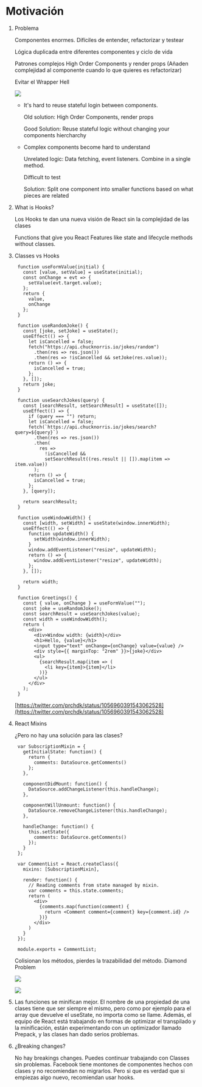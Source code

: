 # Motivación

1. Problema

    Componentes enormes. Difíciles de entender, refactorizar y testear

    Lógica duplicada entre diferentes componentes y ciclo de vida

    Patrones complejos High Order Components y render props (Añaden complejidad al componente cuando lo que quieres es refactorizar)

    Evitar el Wrapper Hell

    ![](images/wrapper-hell.png)

    - It's hard to reuse stateful login between components.

        Old solution: High Order Components, render props

        Good Solution: Reuse stateful logic without changing your components hiercharchy

    - Complex components become hard to understand

        Unrelated logic: Data fetching, event listeners. Combine in a single method. 

        Difficult to test

        Solution: Split one component into smaller functions based on what pieces are related

2. What is Hooks?

    Los Hooks te dan una nueva visión de React sin la complejidad de las clases

    Functions that give you React Features like state and lifecycle methods without classes.

3. Classes vs Hooks

        function useFormValue(initial) {
          const [value, setValue] = useState(initial);
          const onChange = evt => {
            setValue(evt.target.value);
          };
          return {
            value,
            onChange
          };
        }
        
        function useRandomJoke() {
          const [joke, setJoke] = useState();
          useEffect(() => {
            let isCancelled = false;
            fetch("https://api.chucknorris.io/jokes/random")
              .then(res => res.json())
              .then(res => !isCancelled && setJoke(res.value));
            return () => {
              isCancelled = true;
            };
          }, []);
          return joke;
        }
        
        function useSearchJokes(query) {
          const [searchResult, setSearchResult] = useState([]);
          useEffect(() => {
            if (query === "") return;
            let isCancelled = false;
            fetch(`https://api.chucknorris.io/jokes/search?query=${query}`)
              .then(res => res.json())
              .then(
                res =>
                  !isCancelled &&
                  setSearchResult((res.result || []).map(item => item.value))
              );
            return () => {
              isCancelled = true;
            };
          }, [query]);
        
          return searchResult;
        }
        
        function useWindowWidth() {
          const [width, setWidth] = useState(window.innerWidth);
          useEffect(() => {
            function updateWidth() {
              setWidth(window.innerWidth);
            }
            window.addEventListener("resize", updateWidth);
            return () => {
              window.addEventListener("resize", updateWidth);
            };
          }, []);
        
          return width;
        }
        
        function Greetings() {
          const { value, onChange } = useFormValue("");
          const joke = useRandomJoke();
          const searchResult = useSearchJokes(value);
          const width = useWindowWidth();
          return (
            <div>
              <div>Window width: {width}</div>
              <h1>Hello, {value}</h1>
              <input type="text" onChange={onChange} value={value} />
              <div style={{ marginTop: "2rem" }}>{joke}</div>
              <ul>
                {searchResult.map(item => (
                  <li key={item}>{item}</li>
                ))}
              </ul>
            </div>
          );
        }

    [https://twitter.com/prchdk/status/1056960391543062528](https://twitter.com/prchdk/status/1056960391543062528)

4. React Mixins

    ¿Pero no hay una solución para las clases? 

        var SubscriptionMixin = {
          getInitialState: function() {
            return {
              comments: DataSource.getComments()
            };
          },
        
          componentDidMount: function() {
            DataSource.addChangeListener(this.handleChange);
          },
        
          componentWillUnmount: function() {
            DataSource.removeChangeListener(this.handleChange);
          },
        
          handleChange: function() {
            this.setState({
              comments: DataSource.getComments()
            });
          }
        };
        
        var CommentList = React.createClass({
          mixins: [SubscriptionMixin],
        
          render: function() {
            // Reading comments from state managed by mixin.
            var comments = this.state.comments;
            return (
              <div>
                {comments.map(function(comment) {
                  return <Comment comment={comment} key={comment.id} />
                })}
              </div>
            )
          }
        });
        
        module.exports = CommentList;

    Colisionan los métodos, pierdes la trazabilidad del método. Diamond Problem

    ![](images/diamond-problem1.png)

    ![](images/diamond-problem2.png)

5. Las funciones se minifican mejor. El nombre de una propiedad de una clases tiene que ser siempre el mismo, pero como por ejemplo para el array que devuelve el useState, no importa como se llame. Además, el equipo de React está trabajando en formas de optimizar el transpilado y la minificación, están experimentando con un optimizador llamado Prepack, y las clases han dado serios problemas.
6. ¿Breaking changes?

    No hay breakings changes. Puedes continuar trabajando con Classes sin problemas. Facebook tiene montones de componentes hechos con clases y no recomiendan no migrarlos. Pero si que es verdad que si empiezas algo nuevo, recomiendan usar hooks.